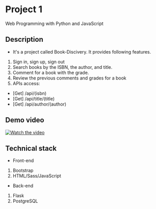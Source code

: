 # Project 1

Web Programming with Python and JavaScript

## Description
* It's a project called Book-Discivery. It provides following features. 
1. Sign in, sign up, sign out
2. Search books by the ISBN, the author, and title.
3. Comment for a book with the grade. 
4. Review the previous comments and grades for a book
5. APIs access:
- [Get] /api/(isbn)
- [Get] /api/title/(title)
- [Get] /api/author/(author)

## Demo video
[![Watch the video](https://img.youtube.com/vi/1S00RDStTLQ/hqdefault.jpg)](https://www.youtube.com/watch?v=1S00RDStTLQ)

## Technical stack
* Front-end
1. Bootstrap
2. HTML/Sass/JavaScript

* Back-end
1. Flask
2. PostgreSQL